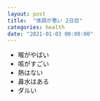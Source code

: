 ```yaml
---
layout: post
title:  "体調が悪い 2日目"
categories: health
date: "2021-01-03 00:00:00"
---
```


- 喉がやばい
- 咳がすごい
- 熱はない
- 鼻水はある
- ダルい

